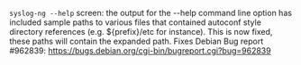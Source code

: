 `syslog-ng --help` screen: the output for the --help command line option has
included sample paths to various files that contained autoconf style
directory references (e.g. ${prefix}/etc for instance). This is now fixed,
these paths will contain the expanded path. Fixes Debian Bug report #962839:
https://bugs.debian.org/cgi-bin/bugreport.cgi?bug=962839
